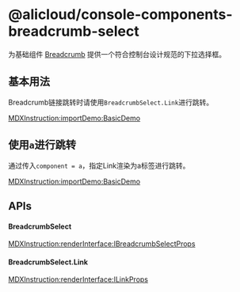 # @alicloud/console-components-breadcrumb-select

为基础组件 [Breadcrumb](https://aliyun.github.io/alibabacloud-console-components/base-components/breadcrumb/) 提供一个符合控制台设计规范的下拉选择框。

## 基本用法

Breadcrumb链接跳转时请使用`BreadcrumbSelect.Link`进行跳转。

[MDXInstruction:importDemo:BasicDemo](./stories/basic/index.tsx)

## 使用`a`进行跳转

通过传入`component = a`，指定Link渲染为a标签进行跳转。

[MDXInstruction:importDemo:BasicDemo](./stories/outerLink/index.tsx)

## APIs

#### BreadcrumbSelect

[MDXInstruction:renderInterface:IBreadcrumbSelectProps](./api-json/api.json)

#### BreadcrumbSelect.Link

[MDXInstruction:renderInterface:ILinkProps](./api-json/api.json)

